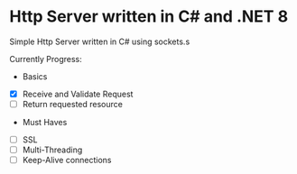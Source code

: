 # Http Server written in C# and .NET 8

Simple Http Server written in C# using sockets.s

Currently Progress:

- Basics
- [x] Receive and Validate Request
- [ ] Return requested resource
- Must Haves
- [ ] SSL
- [ ] Multi-Threading
- [ ] Keep-Alive connections
